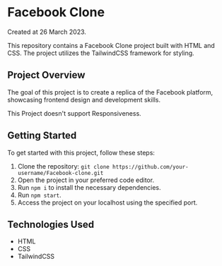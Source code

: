 # Facebook Clone

Created at 26 March 2023.

This repository contains a Facebook Clone project built with HTML and CSS. The project utilizes the TailwindCSS framework for styling.

## Project Overview

The goal of this project is to create a replica of the Facebook platform, showcasing frontend design and development skills. 

This Project doesn't support Responsiveness.

## Getting Started

To get started with this project, follow these steps:

1. Clone the repository: `git clone https://github.com/your-username/Facebook-clone.git`
2. Open the project in your preferred code editor.
3. Run `npm i` to install the necessary dependencies.
4. Run `npm start`.
5. Access the project on your localhost using the specified port.

## Technologies Used

- HTML
- CSS
- TailwindCSS
